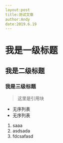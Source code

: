 ```yaml
---
layout:post
title:测试文章
author:Andy
date:2019.6.19
---
```

# 我是一级标题
## 我是二级标题
### 我是三级标题
 
> 这里是引用块

- 无序列表
- 无序列表

1. saaa
2. asdsada
3. fdcsafasd